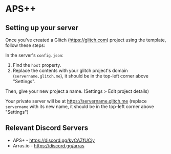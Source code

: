 # APS++

## Setting up your server

Once you've created a Glitch (https://glitch.com) project using the template, follow these steps:

In the server's `config.json`:
1. Find the `host` property.
2. Replace the contents with your glitch project's domain (`servername.glitch.me`), it should be in the top-left corner above "Settings".

Then, give your new project a name. (Settings > Edit project details)

Your private server will be at <https://servername.glitch.me> (replace `servername` with its new name, it should be in the top-left corner above "Settings")

## Relevant Discord Servers

- APS+ - https://discord.gg/kvCAZfUCjy
- Arras.io - https://discord.gg/arras
